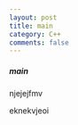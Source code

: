 ```yaml
---
layout: post
title: main
category: C++
comments: false
---
```



##### main

njejejfmv  

eknekvjeoi  
